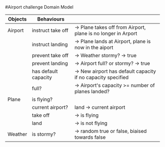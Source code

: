 #Airport challenge Domain Model

|   Objects   |    Behaviours      |                                                                |
|-------------|--------------------|----------------------------------------------------------------|
|Airport      |instruct take off   | -> Plane takes off from Airport, plane is no longer in Arport  |
|             |instruct landing    | -> Plane lands at Airport, plane is now in the aiport          |
|             |prevent take off    | -> Weather stormy? -> true                                     |
|             |prevent landing     | -> Airport full? or stormy? -> true                                       |
|             |has default capacity| -> New airport has default capacity if no capacity specified   |
|             |full?               | -> Airport's capacity >= number of planes landed?              |
|Plane        |is flying?          |                                                                |
|             |current airport?    | land -> current airport                                        |
|             |take off            | -> is flying                                                   |
|             |land                | -> is not flying                                               |
|Weather      |is stormy?          | -> random true or false, biaised towards false                 |